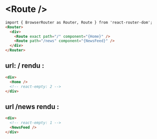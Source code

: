 <!-- .slide: class="with-code" -->

# &lt;Route />

```html
import { BrowserRouter as Router, Route } from 'react-router-dom';
<Router>
  <div>
    <Route exact path="/" component="{Home}" />
    <Route path="/news" component="{NewsFeed}" />
  </div>
</Router>
```

## url: / rendu :

```html
<div>
  <Home />
  <!-- react-empty: 2 -->
</div>
```

## url /news rendu :

```html
<div>
  <!-- react-empty: 1 -->
  <NewsFeed />
</div>
```
